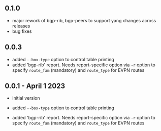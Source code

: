 ## 0.1.0

- major rework of bgp-rib, bgp-peers to support yang changes across releases
- bug fixes

## 0.0.3

- added `--box-type` option to control table printing
- added 'bgp-rib' report. Needs report-specific option via `-r` option to specify `route_fam` (mandatory) and `route_type` for EVPN routes

## 0.0.1 - April 1 2023

- initial version


- added `--box-type` option to control table printing
- added 'bgp-rib' report. Needs report-specific option via `-r` option to specify `route_fam` (mandatory) and `route_type` for EVPN routes


